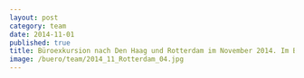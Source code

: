 ```yaml
---
layout: post
category: team
date: 2014-11-01
published: true
title: Büroexkursion nach Den Haag und Rotterdam im November 2014. Im Book-Mountain von MVRDV in Spijkenisse.
image: /buero/team/2014_11_Rotterdam_04.jpg
---
```

